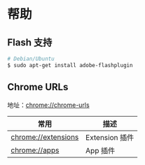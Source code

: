 # 帮助

## Flash 支持

```sh
# Debian/Ubuntu
$ sudo apt-get install adobe-flashplugin
```

## Chrome URLs

地址：[chrome://chrome-urls](chrome://chrome-urls)

| 常用                  | 描述           |
| --------------------- | -------------- |
| <chrome://extensions> | Extension 插件 |
| <chrome://apps>       | App 插件       |
